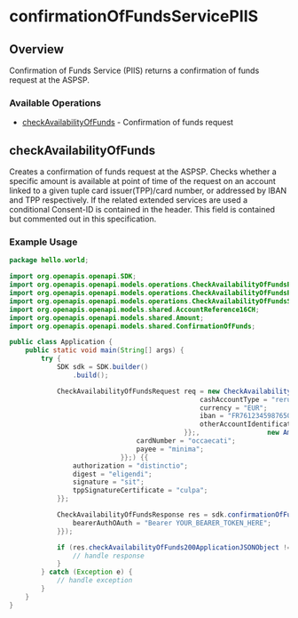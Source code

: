 # confirmationOfFundsServicePIIS

## Overview

Confirmation of Funds Service (PIIS) returns a confirmation of funds request at the ASPSP.


### Available Operations

* [checkAvailabilityOfFunds](#checkavailabilityoffunds) - Confirmation of funds request

## checkAvailabilityOfFunds

Creates a confirmation of funds request at the ASPSP. Checks whether a specific amount is available at point of time of the request on an account linked to a given tuple card issuer(TPP)/card number, or addressed by IBAN and TPP respectively.
If the related extended services are used a conditional Consent-ID is contained in the header. This field is contained but commented out in this specification.

### Example Usage

```java
package hello.world;

import org.openapis.openapi.SDK;
import org.openapis.openapi.models.operations.CheckAvailabilityOfFundsRequest;
import org.openapis.openapi.models.operations.CheckAvailabilityOfFundsResponse;
import org.openapis.openapi.models.operations.CheckAvailabilityOfFundsSecurity;
import org.openapis.openapi.models.shared.AccountReference16CH;
import org.openapis.openapi.models.shared.Amount;
import org.openapis.openapi.models.shared.ConfirmationOfFunds;

public class Application {
    public static void main(String[] args) {
        try {
            SDK sdk = SDK.builder()
                .build();

            CheckAvailabilityOfFundsRequest req = new CheckAvailabilityOfFundsRequest("molestiae",                 new ConfirmationOfFunds(                new AccountReference16CH() {{
                                                cashAccountType = "rerum";
                                                currency = "EUR";
                                                iban = "FR7612345987650123456789014";
                                                otherAccountIdentification = "90-100100-0";
                                            }};,                 new Amount("5877.78", "EUR");) {{
                                cardNumber = "occaecati";
                                payee = "minima";
                            }};) {{
                authorization = "distinctio";
                digest = "eligendi";
                signature = "sit";
                tppSignatureCertificate = "culpa";
            }};            

            CheckAvailabilityOfFundsResponse res = sdk.confirmationOfFundsServicePIIS.checkAvailabilityOfFunds(req, new CheckAvailabilityOfFundsSecurity() {{
                bearerAuthOAuth = "Bearer YOUR_BEARER_TOKEN_HERE";
            }});

            if (res.checkAvailabilityOfFunds200ApplicationJSONObject != null) {
                // handle response
            }
        } catch (Exception e) {
            // handle exception
        }
    }
}
```
